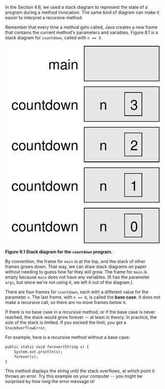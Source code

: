 In the Section 4.6, we used a stack diagram to represent the state of a program during a method invocation.
The same kind of diagram can make it easier to interpret a recursive method.

Remember that every time a method gets called, Java creates a new frame that contains the current method's parameters and variables.
Figure 8.1 is a stack diagram for `countdown`, called with `n == 3`.

![Figure 9.1 Stack diagram for the `countdown` program.](figs/stack2.jpg)

**Figure 9.1 Stack diagram for the `countdown` program.**

By convention, the frame for `main` is at the top, and the stack of other frames grows down.
That way, we can draw stack diagrams on paper without needing to guess how far they will grow.
The frame for `main` is empty because `main` does not have any variables.
(It has the parameter `args`, but since we're not using it, we left it out of the diagram.)


There are four frames for `countdown`, each with a different value for the parameter `n`.
The last frame, with `n == 0`, is called the **base case**.
It does not make a recursive call, so there are no more frames below it.


If there is no base case in a recursive method, or if the base case is never reached, the stack would grow forever -- at least in theory.
In practice, the size of the stack is limited.
If you exceed the limit, you get a `StackOverflowError`.

For example, here is a recursive method without a base case:

```code
public static void forever(String s) {
    System.out.println(s);
    forever(s);
}
```


This method displays the string until the stack overflows, at which point it throws an error.
Try this example on your computer -- you might be surprised by how long the error message is!